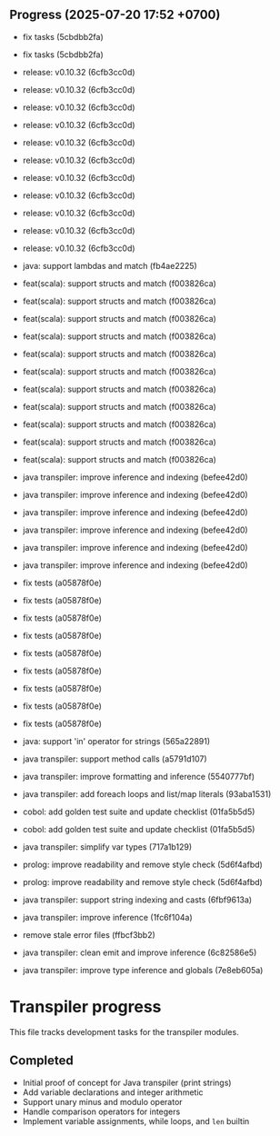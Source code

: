 ## Progress (2025-07-20 17:52 +0700)
- fix tasks (5cbdbb2fa)

- fix tasks (5cbdbb2fa)

- release: v0.10.32 (6cfb3cc0d)

- release: v0.10.32 (6cfb3cc0d)

- release: v0.10.32 (6cfb3cc0d)

- release: v0.10.32 (6cfb3cc0d)

- release: v0.10.32 (6cfb3cc0d)

- release: v0.10.32 (6cfb3cc0d)

- release: v0.10.32 (6cfb3cc0d)

- release: v0.10.32 (6cfb3cc0d)

- release: v0.10.32 (6cfb3cc0d)

- release: v0.10.32 (6cfb3cc0d)

- release: v0.10.32 (6cfb3cc0d)

- java: support lambdas and match (fb4ae2225)

- feat(scala): support structs and match (f003826ca)

- feat(scala): support structs and match (f003826ca)

- feat(scala): support structs and match (f003826ca)

- feat(scala): support structs and match (f003826ca)

- feat(scala): support structs and match (f003826ca)

- feat(scala): support structs and match (f003826ca)

- feat(scala): support structs and match (f003826ca)

- feat(scala): support structs and match (f003826ca)

- feat(scala): support structs and match (f003826ca)

- feat(scala): support structs and match (f003826ca)

- feat(scala): support structs and match (f003826ca)

- java transpiler: improve inference and indexing (befee42d0)

- java transpiler: improve inference and indexing (befee42d0)

- java transpiler: improve inference and indexing (befee42d0)

- java transpiler: improve inference and indexing (befee42d0)

- java transpiler: improve inference and indexing (befee42d0)

- java transpiler: improve inference and indexing (befee42d0)

- fix tests (a05878f0e)

- fix tests (a05878f0e)

- fix tests (a05878f0e)

- fix tests (a05878f0e)

- fix tests (a05878f0e)

- fix tests (a05878f0e)

- fix tests (a05878f0e)

- fix tests (a05878f0e)

- fix tests (a05878f0e)

- java: support 'in' operator for strings (565a22891)

- java transpiler: support method calls (a5791d107)

- java transpiler: improve formatting and inference (5540777bf)

- java transpiler: add foreach loops and list/map literals (93aba1531)

- cobol: add golden test suite and update checklist (01fa5b5d5)

- cobol: add golden test suite and update checklist (01fa5b5d5)

- java transpiler: simplify var types (717a1b129)

- prolog: improve readability and remove style check (5d6f4afbd)

- prolog: improve readability and remove style check (5d6f4afbd)

- java transpiler: support string indexing and casts (6fbf9613a)
- java transpiler: improve inference (1fc6f104a)
- remove stale error files (ffbcf3bb2)
- java transpiler: clean emit and improve inference (6c82586e5)
- java transpiler: improve type inference and globals (7e8eb605a)

# Transpiler progress

This file tracks development tasks for the transpiler modules.

## Completed
- Initial proof of concept for Java transpiler (print strings)
- Add variable declarations and integer arithmetic
- Support unary minus and modulo operator
- Handle comparison operators for integers
- Implement variable assignments, while loops, and `len` builtin
